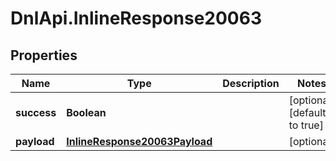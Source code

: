 # DnlApi.InlineResponse20063

## Properties
Name | Type | Description | Notes
------------ | ------------- | ------------- | -------------
**success** | **Boolean** |  | [optional] [default to true]
**payload** | [**InlineResponse20063Payload**](InlineResponse20063Payload.md) |  | [optional] 


